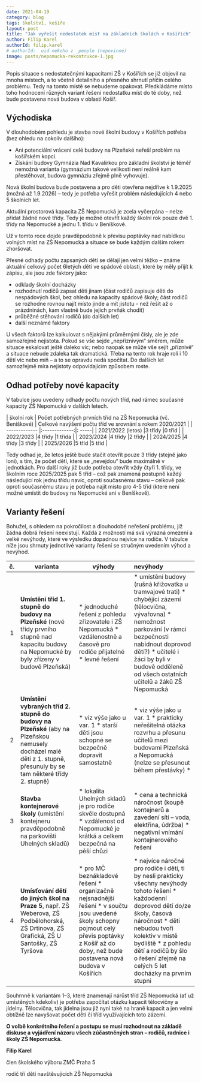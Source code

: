 ```yaml
---
date: 2021-04-19
category: blog
tags: školství, košíře
layout: post
title: "Jak vyřešit nedostatek míst na základních školách v Košířích"
author: Filip Karel
authorId: filip.karel
# authorId:  uid nekoho z _people (nepovinné)
image: posts/nepomucka-rekontrukce-1.jpg
---
```


Popis situace s nedostatečnými kapacitami ZŠ v Košířích se již objevil na mnoha místech, a to včetně detailního a přesného shrnutí příčin celého problému. Tedy na tomto místě se nebudeme opakovat. Předkládáme místo toho hodnocení různých variant řešení nedostatku míst do té doby, než bude postavena nová budova v oblasti Košíř.

## Východiska

V dlouhodobém pohledu je stavba nové školní budovy v Košířích potřeba (bez ohledu na cokoliv dalšího):
* Ani potenciální vrácení celé budovy na Plzeňské neřeší problém na košířském kopci.
* Získání budovy Gymnázia Nad Kavalírkou pro základní školství je téměř nemožná varianta (gymnázium takové velikosti není reálně kam přestěhovat, budova gymnáziu zřejmě plně vyhovuje). 

Nová školní budova bude postavena a pro děti otevřena nejdříve k 1.9.2025 (možná až 1.9.2026) – tedy je potřeba vyřešit problém následujících 4 nebo 5 školních let.

Aktuální prostorová kapacita ZŠ Nepomucká je zcela vyčerpána – nelze přidat žádné nové třídy. Tedy je možné otevřít každý školní rok pouze dvě 1. třídy na Nepomucké a jednu 1. třídu v Beníškové.

Už v tomto roce dojde pravděpodobně k převisu poptávky nad nabídkou volných míst na ZŠ Nepomucká a situace se bude každým dalším rokem zhoršovat.

Přesné odhady počtu zapsaných dětí se dělají jen velmi těžko – známe aktuální celkový počet 6letých dětí ve spádové oblasti, které by měly přijít k zápisu, ale jsou zde faktory jako:
*	odklady školní docházky
*	rozhodnutí rodičů zapsat děti jinam (část rodičů zapisuje děti do nespádových škol, bez ohledu na kapacity spádové školy; část rodičů se rozhodne rovnou najít místo jinde a mít jistotu - než řešit až o prázdninách, kam vlastně bude jejich prvňák chodit)
*	průběžné stěhování rodičů (do dalších let)
*	další neznámé faktory

U všech faktorů lze kalkulovat s nějakými průměrnými čísly, ale je zde samozřejmě nejistota. Pokud se vše sejde „nepříznivým“ směrem, může situace eskalovat ještě daleko víc; nebo naopak se může vše sejít „příznivě“ a situace nebude zdaleka tak dramatická. Třeba na tento rok hraje roli i 10 dětí víc nebo míň – a to se opravdu nedá spočítat. Do dalších let samozřejmě míra nejistoty odpovídajícím způsobem roste.

## Odhad potřeby nové kapacity 

V tabulce jsou uvedeny odhady počtu nových tříd, nad rámec současné kapacity ZŠ Nepomucká v dalších letech.

| školní rok    | Počet potřebných prvních tříd na ZŠ Nepomucká (vč. Beníškové)           | Celkové navýšení počtu tříd ve srovnání s rokem 2020/2021  |
| ------------- |:-------------:|: -----|
| 2021/2022 (letos)    |3 třídy |0 tříd |
| 2022/2023   |4 třídy |1 třída |
| 2023/2024   |4 třídy |2 třídy |
| 2024/2025   |4 třídy |3 třídy |
| 2025/2026   |5 tříd |5 tříd |

Tedy odhad je, že letos ještě bude stačit otevřít pouze 3 třídy (stejně jako loni), s tím, že počet dětí, které se „nevejdou“ bude maximálně v jednotkách.
Pro další roky již bude potřeba otevřít vždy čtyři 1. třídy, ve školním roce 2025/2025 pak 5 tříd – což pak znamená postupně každý následující rok jednu třídu navíc, oproti současnému stavu – celkově pak oproti současnému stavu je potřeba najít místo pro 4-5 tříd (které není možné umístit do budovy na Nepomucké ani v Beníškově).


##  Varianty řešení
Bohužel, s ohledem na pokročilost a dlouhodobé neřešení problému, již žádná dobrá řešení neexistují. Každá z možností má svá výrazná omezení a velké nevýhody, které ve výsledku dopadnou nejvíce na rodiče. V tabulce níže jsou shrnuty jednotlivé varianty řešení se stručným uvedením výhod a nevýhod.

|č.| varianta  |výhody           | nevýhody |
|:---:| ------------- |-------------|:-----|
|1| **Umístění tříd 1. stupně do budovy na Plzeňské** (nové třídy prvního stupně nad kapacitu budovy na Nepomucké by byly zřízeny v budově Plzeňská)    |* jednoduché řešení z pohledu zřizovatele i ZŠ Nepomucká  * vzdálenostně a časově pro rodiče přijatelné  *  levné řešení|* umístění budovy (rušná křižovatka u tramvajové trati) * chybějící zázemí (tělocvična, vývařovna) * nemožnost parkování (v rámci bezpečnosti nabídnout doprovod dětí?) * učitelé i žáci by byli v budově odděleně od všech ostatních učitelů a žáků ZŠ Nepomucká|
|2|**Umístění vybraných tříd 2. stupně do budovy na Plzeňské** (aby na Plzeňskou nemusely docházel malé děti z 1. stupně, přesunuly by se tam některé třídy 2. stupně)|* viz výše jako u var. 1 * starší děti jsou schopné se bezpečně dopravit samostatně|* viz výše jako u var. 1 * prakticky neřešitelná otázka rozvrhu a přesunu učitelů mezi budovami Plzeňská a Nepomucká (nelze se přesunout během přestávky) *  |
|3|**Stavba kontejnerové školy** (umístění kontejneru pravděpodobně na parkovišti Uhelných skladů)|* lokalita Uhelných skladů je pro rodiče skvěle dostupná * vzdálenost od Nepomucké je krátká a celkem bezpečná na pěší chůzi|* cena a technická náročnost (koupě kontejnerů a zavedení sítí – voda, elektřina, údržba) * negativní vnímání kontejnerového řešení|
|4|**Umísťování dětí do jiných škol na Praze 5**, např. ZŠ Weberova, ZŠ Podbělohorská, ZŠ Drtinova, ZŠ Grafická, ZŠ U Santošky, ZŠ Tyršova|* pro MČ beznákladové řešení * organizačně nejsnadnější řešení * v součtu jsou uvedené školy schopny pojmout celý převis poptávky z Košíř až do doby, než bude postavena nová budova v Košířích|* nejvíce náročné pro rodiče i děti, ti by nesli prakticky všechny nevýhody tohoto řešení * každodenní doprovod dětí do/ze školy, časová náročnost * děti nebudou tvoři kolektiv v místě bydliště * z pohledu dětí a rodičů by šlo o řešení zřejmě na celých 5 let docházky na prvním stupni|


Souhrnně k variantám 1–3, které znamenají nárůst tříd ZŠ Nepomucká (ať už umístěných kdekoliv) je potřeba započítat otázku kapacit tělocvičny a jídelny. Tělocvična, tak jídelna jsou již nyní také na hraně kapacit a jen velmi obtížně lze navyšovat počet dětí či tříd využívajících toto zázemí.

**O volbě konkrétního řešení a postupu se musí rozhodnout na základě diskuse a vyjádření názoru všech zúčastněných stran – rodičů, radnice i školy ZŠ Nepomucká.**



**Filip Karel**

člen školského výboru ZMČ Praha 5

rodič tří dětí navštěvujících ZŠ Nepomucká
